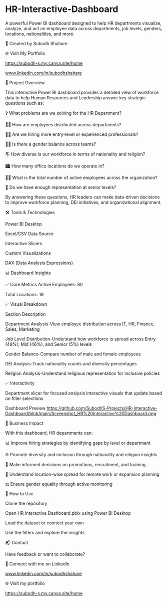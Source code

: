 # HR-Interactive-Dashboard
A powerful Power BI dashboard designed to help HR departments visualize, analyze, and act on employee data across departments, job levels, genders, locations, nationalities, and more.

🔗 Created by Subodh Shahare

🌐 Visit My Portfolio

https://subodh-s.my.canva.site/home

www.linkedin.com/in/subodhshahare

📌 Project Overview

This interactive Power BI dashboard provides a detailed view of workforce data to help Human Resources and Leadership answer key strategic questions such as:

❓ What problems are we solving for the HR Department?

👨‍💼 How are employees distributed across departments?

🧑‍🔧 Are we hiring more entry-level or experienced professionals?

👩‍👧 Is there a gender balance across teams?

🌎 How diverse is our workforce in terms of nationality and religion?

🏙️ How many office locations do we operate in?

🧑‍💻 What is the total number of active employees across the organization?

🔄 Do we have enough representation at senior levels?

By answering these questions, HR leaders can make data-driven decisions to improve workforce planning, DEI initiatives, and organizational alignment.

🛠️ Tools & Technologies

Power BI Desktop

Excel/CSV Data Source

Interactive Slicers 

Custom Visualizations

DAX (Data Analysis Expressions)


📊 Dashboard Insights


✅ Core Metrics
Active Employees: 80

Total Locations: 19

✅ Visual Breakdown

Section	Description

Department Analysis-View employee distribution across IT, HR, Finance, Sales, Marketing

Job Level Distribution-Understand how workforce is spread across Entry (49%), Mid (46%), and Senior (5%) levels

Gender Balance-Compare number of male and female employees

DEI Analysis-Track nationality counts and diversity percentages

Religion Analysis-Understand religious representation for inclusive policies

✅ Interactivity

Department slicer for focused analysis
Interactive visuals that update based on filter selections

Dashboard Preview
https://github.com/SubodhS-Projects/HR-Interactive-Dashboard/blob/main/Screenshot_HR%20Interactive%20Dashboard.png

🎯 Business Impact

With this dashboard, HR departments can:

📊 Improve hiring strategies by identifying gaps by level or department

🌐 Promote diversity and inclusion through nationality and religion insights

🧠 Make informed decisions on promotions, recruitment, and training

🏢 Understand location-wise spread for remote work or expansion planning

⚖️ Ensure gender equality through active monitoring

🚀 How to Use

Clone the repository

Open HR Interactive Dashboard.pbix using Power BI Desktop

Load the dataset or connect your own

Use the filters and explore the insights

📬 Contact

Have feedback or want to collaborate?

📧 Connect with me on LinkedIn 

www.linkedin.com/in/subodhshahare

🌐 Visit my portfolio 

https://subodh-s.my.canva.site/home



